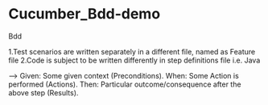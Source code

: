 # Cucumber_Bdd-demo
Bdd

1.Test scenarios are written separately in a different file, named as Feature file
2.Code is subject to be written differently in step definitions file i.e. Java

-->  Given: Some given context (Preconditions).
    When: Some Action is performed (Actions).
    Then: Particular outcome/consequence after the above step (Results).


  
